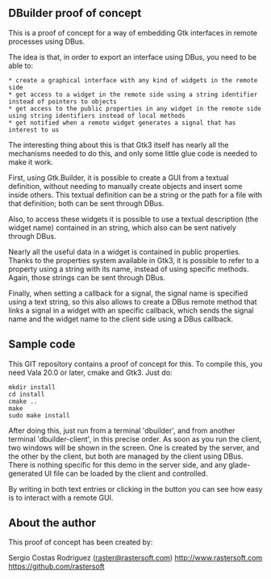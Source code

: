 ## DBuilder proof of concept ##

This is a proof of concept for a way of embedding Gtk interfaces in remote processes
using DBus.

The idea is that, in order to export an interface using DBus, you need to be able
to:

    * create a graphical interface with any kind of widgets in the remote side
    * get access to a widget in the remote side using a string identifier instead of pointers to objects
    * get access to the public properties in any widget in the remote side using string identifiers instead of local methods
    * get notified when a remote widget generates a signal that has interest to us

The interesting thing about this is that Gtk3 itself has nearly all the mechanisms needed
to do this, and only some little glue code is needed to make it work.

First, using Gtk.Builder, it is possible to create a GUI from a textual definition,
without needing to manually create objects and insert some inside others. This textual
definition can be a string or the path for a file with that definition; both can be
sent through DBus.

Also, to access these widgets it is possible to use a textual description (the widget
name) contained in an string, which also can be sent natively through DBus.

Nearly all the useful data in a widget is contained in public properties. Thanks to
the properties system available in Gtk3, it is possible to refer to a property
using a string with its name, instead of using specific methods. Again, those
strings can be sent through DBus.

Finally, when setting a callback for a signal, the signal name is specified using
a text string, so this also allows to create a DBus remote method that links a signal
in a widget with an specific callback, which sends the signal name and the widget name
to the client side using a DBus callback.


## Sample code ##

This GIT repository contains a proof of concept for this. To compile this, you
need Vala 20.0 or later, cmake and Gtk3. Just do:

	mkdir install
	cd install
	cmake ..
	make
	sudo make install

After doing this, just run from a terminal 'dbuilder', and from another terminal
'dbuilder-client', in this precise order. As soon as you run the client, two windows
will be shown in the screen. One is created by the server, and the other by the client,
but both are managed by the client using DBus. There is nothing specific for this demo
in the server side, and any glade-generated UI file can be loaded by the client and
controlled.

By writing in both text entries or clicking in the button you can see how easy is
to interact with a remote GUI.


## About the author ##

This proof of concept has been created by:

Sergio Costas Rodriguez (raster@rastersoft.com)
http://www.rastersoft.com
https://github.com/rastersoft
